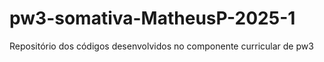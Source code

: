 # pw3-somativa-MatheusP-2025-1
Repositório dos códigos desenvolvidos no componente curricular de pw3 
